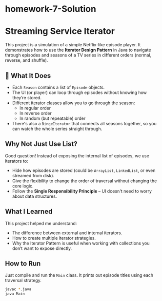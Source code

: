 # homework-7-Solution
# Streaming Service Iterator

This project is a simulation of a simple Netflix-like episode player. It demonstrates how to use the **Iterator Design Pattern** in Java to navigate through episodes and seasons of a TV series in different orders (normal, reverse, and shuffle).

## 📌 What It Does

- Each `Season` contains a list of `Episode` objects.
- The UI (or player) can loop through episodes without knowing how they’re stored.
- Different iterator classes allow you to go through the season:
  - In regular order
  - In reverse order
  - In random (but repeatable) order
- There's also a `BingeIterator` that connects all seasons together, so you can watch the whole series straight through.

##  Why Not Just Use List<Episode>?

Good question! Instead of exposing the internal list of episodes, we use iterators to:
- Hide how episodes are stored (could be `ArrayList`, `LinkedList`, or even streamed from disk).
- Give the flexibility to change the order of traversal without changing the core logic.
- Follow the **Single Responsibility Principle** – UI doesn't need to worry about data structures.

##  What I Learned

This project helped me understand:
- The difference between external and internal iterators.
- How to create multiple iterator strategies.
- Why the Iterator Pattern is useful when working with collections you don’t want to expose directly.

##  How to Run

Just compile and run the `Main` class. It prints out episode titles using each traversal strategy.

```bash
javac *.java
java Main
